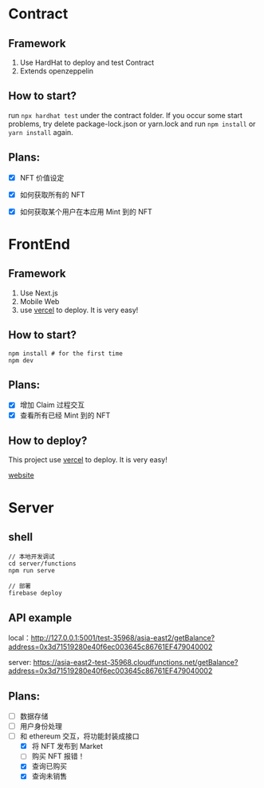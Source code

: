# Contract
## Framework
1. Use HardHat to deploy and test Contract
2. Extends openzeppelin

## How to start?
run `npx hardhat test` under the contract folder. If you occur some start problems, try delete package-lock.json or yarn.lock and run `npm install` or `yarn install` again.
## Plans:
- [x] NFT 价值设定
- [x] 如何获取所有的 NFT
- [x] 如何获取某个用户在本应用 Mint 到的 NFT


# FrontEnd

## Framework
1. Use Next.js
2. Mobile Web
3. use [vercel](https://vercel.com/) to deploy. It is very easy!

##  How to start?
```
npm install # for the first time
npm dev
```

## Plans:
- [x] 增加 Claim 过程交互
- [x] 查看所有已经 Mint 到的 NFT

## How to deploy?

This project use [vercel](https://vercel.com/) to deploy. It is very easy!

[website](https://arnft-seven.vercel.app/nft/15)


# Server

## shell
```
// 本地开发调试 
cd server/functions
npm run serve

// 部署
firebase deploy
```

## API example

local：http://127.0.0.1:5001/test-35968/asia-east2/getBalance?address=0x3d71519280e40f6ec003645c86761EF479040002

server: https://asia-east2-test-35968.cloudfunctions.net/getBalance?address=0x3d71519280e40f6ec003645c86761EF479040002

## Plans:
- [ ] 数据存储
- [ ] 用户身份处理
- [ ] 和 ethereum 交互，将功能封装成接口
  - [x] 将 NFT 发布到 Market
  - [ ] 购买 NFT 报错！
  - [x] 查询已购买
  - [x] 查询未销售
